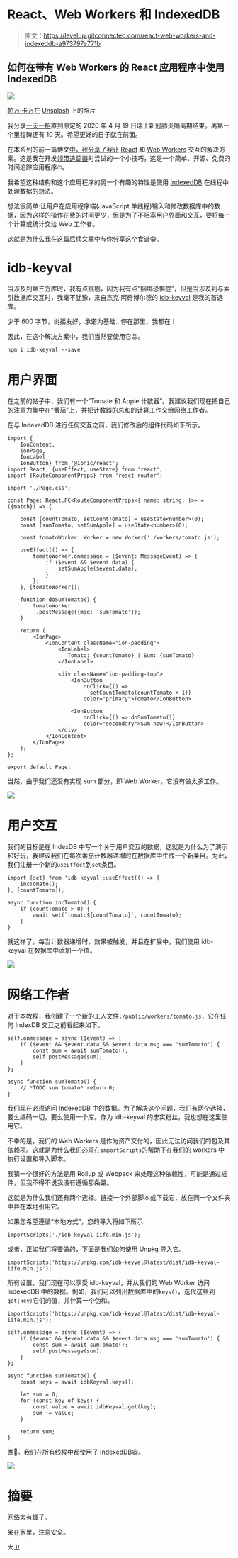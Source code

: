 # React、Web Workers 和 IndexedDB

> 原文：<https://levelup.gitconnected.com/react-web-workers-and-indexeddb-a973797e771b>

## 如何在带有 Web Workers 的 React 应用程序中使用 IndexedDB

![](img/ba5dc11a44e828e46fce237b1a381f0e.png)

[帕万·卡万](https://unsplash.com/@pawankawan?utm_source=unsplash&utm_medium=referral&utm_content=creditCopyText)在 [Unsplash](https://unsplash.com/s/photos/free?utm_source=unsplash&utm_medium=referral&utm_content=creditCopyText) 上的照片

我分享[一天一招](https://medium.com/@david.dalbusco/one-trick-a-day-d-34-469a0336a07e)直到原定的 2020 年 4 月 19 日瑞士新冠肺炎隔离期结束。离第一个里程碑还有 10 天。希望更好的日子就在前面。

在本系列的前一篇博文[中，我分享了我让](/react-and-web-workers-c9b60b4b6ae8) [React](https://reactjs.org) 和 [Web Workers](https://developer.mozilla.org/en-US/docs/Web/API/Web_Workers_API/Using_web_workers) 交互的解决方案。这是我在开发[领带追踪器](https://tietracker.app.link/)时尝试的一个小技巧，这是一个简单、开源、免费的时间追踪应用程序⏱。

我希望这种结构和这个应用程序的另一个有趣的特性是使用 [IndexedDB](https://developer.mozilla.org/en-US/docs/Web/API/IndexedDB_API) 在线程中处理数据的想法。

想法很简单:让用户在应用程序端(JavaScript 单线程)输入和修改数据库中的数据，因为这样的操作花费的时间更少，但是为了不阻塞用户界面和交互，要将每一个计算或统计交给 Web 工作者。

这就是为什么我在这篇后续文章中与你分享这个食谱😁。

# idb-keyval

当涉及到第三方库时，我有点挑剔，因为我有点“捆绑恐惧症”，但是当涉及到与索引数据库交互时，我毫不犹豫，来自杰克·阿奇博尔德的 [idb-keyval](https://github.com/jakearchibald/idb-keyval) 是我的首选库。

少于 600 字节，树摇友好，承诺为基础…停在那里，我都在！

因此，在这个解决方案中，我们当然要使用它😉。

```
npm i idb-keyval --save
```

# 用户界面

在之前的帖子中，我们有一个“Tomate 和 Apple 计数器”。我建议我们现在把自己的注意力集中在“番茄”上，并把计数器的总和的计算工作交给网络工作者。

在与 IndexedDB 进行任何交互之前，我们修改后的组件代码如下所示。

```
import {
    IonContent,
    IonPage,
    IonLabel,
    IonButton} from '@ionic/react';
import React, {useEffect, useState} from 'react';
import {RouteComponentProps} from 'react-router';

import './Page.css';

const Page: React.FC<RouteComponentProps<{ name: string; }>> = ({match}) => {

    const [countTomato, setCountTomato] = useState<number>(0);
    const [sumTomato, setSumApple] = useState<number>(0);

    const tomatoWorker: Worker = new Worker('./workers/tomato.js');

    useEffect(() => {
        tomatoWorker.onmessage = ($event: MessageEvent) => {
            if ($event && $event.data) {
                setSumApple($event.data);
            }
        };
    }, [tomatoWorker]);

    function doSumTomato() {
        tomatoWorker
         .postMessage({msg: 'sumTomato'});
    }

    return (
        <IonPage>
            <IonContent className="ion-padding">
                <IonLabel>
                   Tomato: {countTomato} | Sum: {sumTomato}
                </IonLabel>

                <div className="ion-padding-top">
                    <IonButton
                        onClick={() => 
                          setCountTomato(countTomato + 1)}
                        color="primary">Tomato</IonButton>

                    <IonButton
                        onClick={() => doSumTomato()}
                        color="secondary">Sum now!</IonButton>
                </div>
            </IonContent>
        </IonPage>
    );
};

export default Page;
```

当然，由于我们还没有实现 sum 部分，即 Web Worker，它没有做太多工作。

![](img/0feedb68b9dd2d4103e56e1dd3bf79ce.png)

# 用户交互

我们的目标是在 IndexDB 中写一个关于用户交互的数据，这就是为什么为了演示和好玩，我建议我们在每次番茄计数器递增时在数据库中生成一个新条目。为此，我们注册一个新的`useEffect`到`set`条目。

```
import {set} from 'idb-keyval';useEffect(() => {
    incTomato();
}, [countTomato]);

async function incTomato() {
    if (countTomato > 0) {
        await set(`tomato${countTomato}`, countTomato);
    }
}
```

就这样了。每当计数器递增时，效果被触发，并且在扩展中，我们使用 idb-keyval 在数据库中添加一个值。

![](img/e42332529c348659fec8ea1cf5b83d89.png)

# 网络工作者

对于本教程，我创建了一个新的工人文件`./public/workers/tomato.js`，它在任何 IndexDB 交互之前看起来如下。

```
self.onmessage = async ($event) => {
    if ($event && $event.data && $event.data.msg === 'sumTomato') {
        const sum = await sumTomato();
        self.postMessage(sum);
    }
};

async function sumTomato() {
    // *TODO sum tomato* return 0;
}
```

我们现在必须访问 IndexedDB 中的数据。为了解决这个问题，我们有两个选择，要么编码一切，要么使用一个库。作为 idb-keyval 的忠实粉丝，我也想在这里使用它。

不幸的是，我们的 Web Workers 是作为资产交付的，因此无法访问我们的包及其依赖项。这就是为什么我们必须在`importScripts`的帮助下在我们的 workers 中执行设置和导入脚本。

我猜一个很好的方法是用 Rollup 或 Webpack 来处理这种依赖性，可能是通过插件，但我不得不说我没有遵循那条路。

这就是为什么我们还有两个选择。链接一个外部脚本或下载它，放在同一个文件夹中并在本地引用它。

如果您希望遵循“本地方式”，您的导入将如下所示:

```
importScripts('./idb-keyval-iife.min.js');
```

或者，正如我们将要做的，下面是我们如何使用 [Unpkg](https://unpkg.com/) 导入它。

```
importScripts('https://unpkg.com/idb-keyval@latest/dist/idb-keyval-iife.min.js');
```

所有设置，我们现在可以享受 idb-keyval，并从我们的 Web Worker 访问 IndexedDB 中的数据。例如，我们可以列出数据库中的`keys()`，迭代这些到`get(key)`它们的值，并计算一个伪和。

```
importScripts('https://unpkg.com/idb-keyval@latest/dist/idb-keyval-iife.min.js');

self.onmessage = async ($event) => {
    if ($event && $event.data && $event.data.msg === 'sumTomato') {
        const sum = await sumTomato();
        self.postMessage(sum);
    }
};

async function sumTomato() {
    const keys = await idbKeyval.keys();

    let sum = 0;
    for (const key of keys) {
        const value = await idbKeyval.get(key);
        sum += value;
    }

    return sum;
}
```

瞧🎉。我们在所有线程中都使用了 IndexedDB😃。

![](img/cc689092cf9e323cf48cd148a0dacc84.png)

# 摘要

网络太有趣了。

呆在家里，注意安全。

大卫